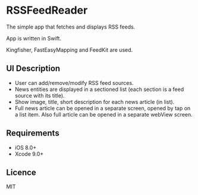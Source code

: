 # RSSFeedReader

The simple app that fetches and displays RSS feeds.

App is written in Swift.

Kingfisher, FastEasyMapping and FeedKit are used.

## <a name="description"/> UI Description

- User can add/remove/modify RSS feed sources.
- News entities are displayed in a sectioned list (each section is a feed source with its title).
- Show image, title, short description for each news article (in list).
- Full news article can be opened in a separate screen, opened by tap on a list item. Also full article can be opened in a separate webView screen.

## <a name="requirements"/> Requirements

- iOS 8.0+
- Xcode 9.0+

## <a name="licence"/> Licence
MIT
